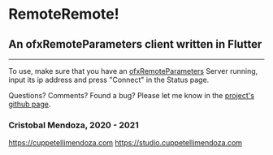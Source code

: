 # RemoteRemote!
## An ofxRemoteParameters client written in Flutter
-----------------

To use, make sure that you have an [ofxRemoteParameters](https://github.com/c-mendoza/ofxRemoteParameters) Server running, input its ip address and press "Connect" in the Status page.

Questions? Comments? Found a bug? Please let me know in the [project's github page](https://github.com/c-mendoza/RemoteRemote).

### Cristobal Mendoza, 2020 - 2021
https://cuppetellimendoza.com
https://studio.cuppetellimendoza.com

